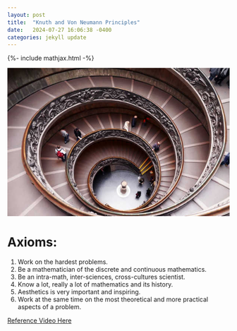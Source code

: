 ```yaml
---
layout: post
title:  "Knuth and Von Neumann Principles"
date:   2024-07-27 16:06:38 -0400
categories: jekyll update
---
```

{%- include mathjax.html -%}


![Tower of Hanoi](/assets/images/knuth-von-neumann-principles/bramante-staircase.jpg)

# Axioms:

1. Work on the hardest problems. 
2. Be a mathematician of the discrete and continuous mathematics.
3. Be an intra-math, inter-sciences, cross-cultures scientist.
4. Know a lot, really a lot of mathematics and its history.
5. Aesthetics is very important and inspiring.
6. Work at the same time on the most theoretical and more practical aspects of a problem.



[Reference Video Here](https://youtu.be/g4lhrVPDUG0)

